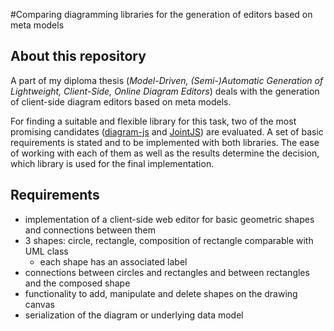 #Comparing diagramming libraries for the generation of editors based on meta models
## About this repository
A part of my diploma thesis (_Model-Driven, (Semi-)Automatic Generation of Lightweight, Client-Side, Online Diagram Editors_) deals with the generation of client-side diagram editors based on meta models.

For finding a suitable and flexible library for this task, two of the most promising candidates ([diagram-js](https://github.com/bpmn-io/diagram-js) and [JointJS](https://www.jointjs.com/opensource)) are evaluated. A set of basic requirements is stated and to be implemented with both libraries. The ease of working with each of them as well as the results determine the decision, which library is used for the final implementation. 

## Requirements
- implementation of a client-side web editor for basic geometric shapes and connections between them
- 3 shapes: circle, rectangle, composition of rectangle comparable with UML class
  - each shape has an associated label
- connections between circles and rectangles and between rectangles and the composed shape   
- functionality to add, manipulate and delete shapes on the drawing canvas
- serialization of the diagram or underlying data model